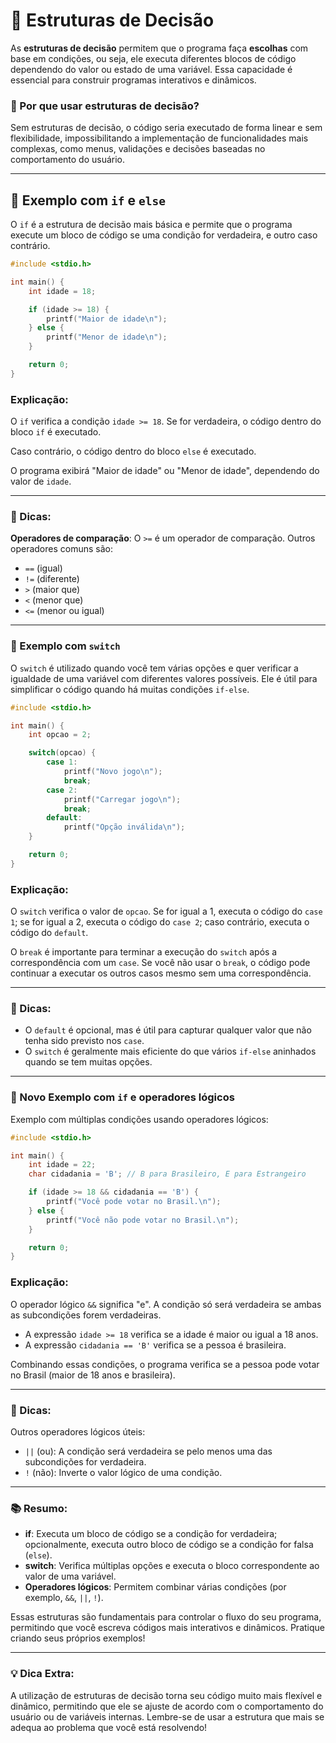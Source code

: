 # 🔀 Estruturas de Decisão

As **estruturas de decisão** permitem que o programa faça **escolhas** com base em condições, ou seja, ele executa diferentes blocos de código dependendo do valor ou estado de uma variável. Essa capacidade é essencial para construir programas interativos e dinâmicos.

### 📌 Por que usar estruturas de decisão?
Sem estruturas de decisão, o código seria executado de forma linear e sem flexibilidade, impossibilitando a implementação de funcionalidades mais complexas, como menus, validações e decisões baseadas no comportamento do usuário.

---

## 🧪 Exemplo com `if` e `else`

O `if` é a estrutura de decisão mais básica e permite que o programa execute um bloco de código se uma condição for verdadeira, e outro caso contrário.

```c
#include <stdio.h>

int main() {
    int idade = 18;

    if (idade >= 18) {
        printf("Maior de idade\n");
    } else {
        printf("Menor de idade\n");
    }

    return 0;
}
````
### Explicação:

O `if` verifica a condição `idade >= 18`. Se for verdadeira, o código dentro do bloco `if` é executado.

Caso contrário, o código dentro do bloco `else` é executado.

O programa exibirá "Maior de idade" ou "Menor de idade", dependendo do valor de `idade`.

---

### 🧠 Dicas:

**Operadores de comparação**: O `>=` é um operador de comparação. Outros operadores comuns são:

- `==` (igual)
- `!=` (diferente)
- `>` (maior que)
- `<` (menor que)
- `<=` (menor ou igual)

---

### 🎯 Exemplo com `switch`

O `switch` é utilizado quando você tem várias opções e quer verificar a igualdade de uma variável com diferentes valores possíveis. Ele é útil para simplificar o código quando há muitas condições `if-else`.

````c
#include <stdio.h>

int main() {
    int opcao = 2;

    switch(opcao) {
        case 1:
            printf("Novo jogo\n");
            break;
        case 2:
            printf("Carregar jogo\n");
            break;
        default:
            printf("Opção inválida\n");
    }

    return 0;
}
````
### Explicação:

O `switch` verifica o valor de `opcao`. Se for igual a 1, executa o código do `case 1`; se for igual a 2, executa o código do `case 2`; caso contrário, executa o código do `default`.

O `break` é importante para terminar a execução do `switch` após a correspondência com um `case`. Se você não usar o `break`, o código pode continuar a executar os outros casos mesmo sem uma correspondência.

---

### 🧠 Dicas:

- O `default` é opcional, mas é útil para capturar qualquer valor que não tenha sido previsto nos `case`.
- O `switch` é geralmente mais eficiente do que vários `if-else` aninhados quando se tem muitas opções.

---

### 🚀 Novo Exemplo com `if` e operadores lógicos

Exemplo com múltiplas condições usando operadores lógicos:

````c
#include <stdio.h>

int main() {
    int idade = 22;
    char cidadania = 'B'; // B para Brasileiro, E para Estrangeiro

    if (idade >= 18 && cidadania == 'B') {
        printf("Você pode votar no Brasil.\n");
    } else {
        printf("Você não pode votar no Brasil.\n");
    }

    return 0;
}
````
### Explicação:

O operador lógico `&&` significa "e". A condição só será verdadeira se ambas as subcondições forem verdadeiras.

- A expressão `idade >= 18` verifica se a idade é maior ou igual a 18 anos.
- A expressão `cidadania == 'B'` verifica se a pessoa é brasileira.

Combinando essas condições, o programa verifica se a pessoa pode votar no Brasil (maior de 18 anos e brasileira).

---

### 🧠 Dicas:

Outros operadores lógicos úteis:

- `||` (ou): A condição será verdadeira se pelo menos uma das subcondições for verdadeira.
- `!` (não): Inverte o valor lógico de uma condição.

---

### 📚 Resumo:

- **if**: Executa um bloco de código se a condição for verdadeira; opcionalmente, executa outro bloco de código se a condição for falsa (`else`).
- **switch**: Verifica múltiplas opções e executa o bloco correspondente ao valor de uma variável.
- **Operadores lógicos**: Permitem combinar várias condições (por exemplo, `&&`, `||`, `!`).

Essas estruturas são fundamentais para controlar o fluxo do seu programa, permitindo que você escreva códigos mais interativos e dinâmicos. Pratique criando seus próprios exemplos!

---

### 💡 Dica Extra:

A utilização de estruturas de decisão torna seu código muito mais flexível e dinâmico, permitindo que ele se ajuste de acordo com o comportamento do usuário ou de variáveis internas. Lembre-se de usar a estrutura que mais se adequa ao problema que você está resolvendo!

